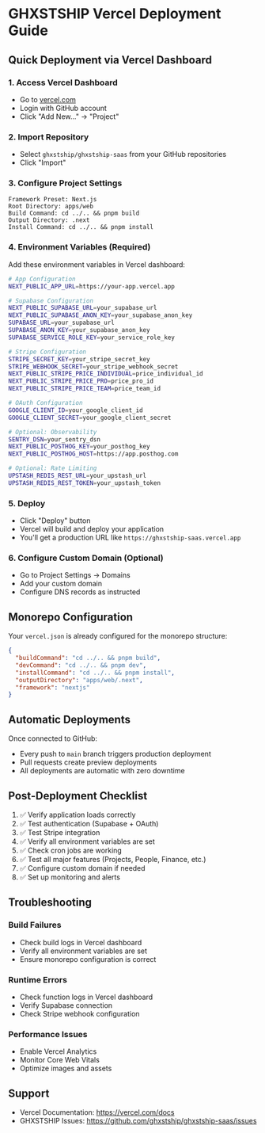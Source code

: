 # GHXSTSHIP Vercel Deployment Guide

## Quick Deployment via Vercel Dashboard

### 1. Access Vercel Dashboard
- Go to [vercel.com](https://vercel.com)
- Login with GitHub account
- Click "Add New..." → "Project"

### 2. Import Repository
- Select `ghxstship/ghxstship-saas` from your GitHub repositories
- Click "Import"

### 3. Configure Project Settings
```
Framework Preset: Next.js
Root Directory: apps/web
Build Command: cd ../.. && pnpm build
Output Directory: .next
Install Command: cd ../.. && pnpm install
```

### 4. Environment Variables (Required)
Add these environment variables in Vercel dashboard:

```bash
# App Configuration
NEXT_PUBLIC_APP_URL=https://your-app.vercel.app

# Supabase Configuration
NEXT_PUBLIC_SUPABASE_URL=your_supabase_url
NEXT_PUBLIC_SUPABASE_ANON_KEY=your_supabase_anon_key
SUPABASE_URL=your_supabase_url
SUPABASE_ANON_KEY=your_supabase_anon_key
SUPABASE_SERVICE_ROLE_KEY=your_service_role_key

# Stripe Configuration
STRIPE_SECRET_KEY=your_stripe_secret_key
STRIPE_WEBHOOK_SECRET=your_stripe_webhook_secret
NEXT_PUBLIC_STRIPE_PRICE_INDIVIDUAL=price_individual_id
NEXT_PUBLIC_STRIPE_PRICE_PRO=price_pro_id
NEXT_PUBLIC_STRIPE_PRICE_TEAM=price_team_id

# OAuth Configuration
GOOGLE_CLIENT_ID=your_google_client_id
GOOGLE_CLIENT_SECRET=your_google_client_secret

# Optional: Observability
SENTRY_DSN=your_sentry_dsn
NEXT_PUBLIC_POSTHOG_KEY=your_posthog_key
NEXT_PUBLIC_POSTHOG_HOST=https://app.posthog.com

# Optional: Rate Limiting
UPSTASH_REDIS_REST_URL=your_upstash_url
UPSTASH_REDIS_REST_TOKEN=your_upstash_token
```

### 5. Deploy
- Click "Deploy" button
- Vercel will build and deploy your application
- You'll get a production URL like `https://ghxstship-saas.vercel.app`

### 6. Configure Custom Domain (Optional)
- Go to Project Settings → Domains
- Add your custom domain
- Configure DNS records as instructed

## Monorepo Configuration

Your `vercel.json` is already configured for the monorepo structure:

```json
{
  "buildCommand": "cd ../.. && pnpm build",
  "devCommand": "cd ../.. && pnpm dev", 
  "installCommand": "cd ../.. && pnpm install",
  "outputDirectory": "apps/web/.next",
  "framework": "nextjs"
}
```

## Automatic Deployments

Once connected to GitHub:
- Every push to `main` branch triggers production deployment
- Pull requests create preview deployments
- All deployments are automatic with zero downtime

## Post-Deployment Checklist

1. ✅ Verify application loads correctly
2. ✅ Test authentication (Supabase + OAuth)
3. ✅ Test Stripe integration
4. ✅ Verify all environment variables are set
5. ✅ Check cron jobs are working
6. ✅ Test all major features (Projects, People, Finance, etc.)
7. ✅ Configure custom domain if needed
8. ✅ Set up monitoring and alerts

## Troubleshooting

### Build Failures
- Check build logs in Vercel dashboard
- Verify all environment variables are set
- Ensure monorepo configuration is correct

### Runtime Errors
- Check function logs in Vercel dashboard
- Verify Supabase connection
- Check Stripe webhook configuration

### Performance Issues
- Enable Vercel Analytics
- Monitor Core Web Vitals
- Optimize images and assets

## Support

- Vercel Documentation: https://vercel.com/docs
- GHXSTSHIP Issues: https://github.com/ghxstship/ghxstship-saas/issues
